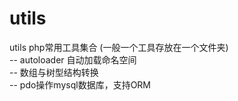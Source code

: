 # utils  
utils php常用工具集合 (一般一个工具存放在一个文件夹)  
-- autoloader 自动加载命名空间  
-- 数组与树型结构转换  
-- pdo操作mysql数据库，支持ORM  
  
